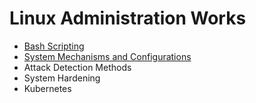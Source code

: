 <h1> Linux Administration Works</h1>

* [Bash Scripting](https://github.com/MFIRoadMap/System-Administrator-Works/tree/main/Linux/Bash%20Scripting)
* [System Mechanisms and Configurations](https://github.com/MFIRoadMap/Linux-Administrator-Works/tree/main/System%20Mechanisms%20and%20Configurations)
* Attack Detection Methods
* System Hardening
* Kubernetes
